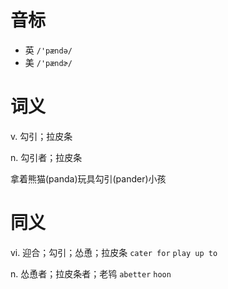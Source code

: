 # 音标

- 英 `/'pændə/`
- 美 `/'pændɚ/`

# 词义

v. 勾引；拉皮条


n. 勾引者；拉皮条




拿着熊猫(panda)玩具勾引(pander)小孩

# 同义

vi. 迎合；勾引；怂恿；拉皮条
`cater for` `play up to`

n. 怂恿者；拉皮条者；老鸨
`abetter` `hoon`


